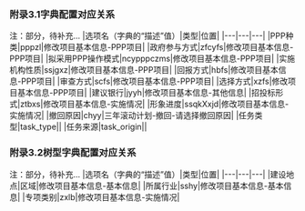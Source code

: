 ### 附录3.1字典配置对应关系
注：部分，待补充...
|选项名（字典的“描述”值）|类型|位置|
|---|---|---|
|PPP种类|pppzl|修改项目基本信息-PPP项目|
|政府参与方式|zfcyfs|修改项目基本信息-PPP项目|
|拟采用PPP操作模式|ncypppczms|修改项目基本信息-PPP项目|
|实施机构性质|ssjgxz|修改项目基本信息-PPP项目|
|回报方式|hbfs|修改项目基本信息-PPP项目|
|审查方式|scfs|修改项目基本信息-PPP项目|
|选择方式|xzfs|修改项目基本信息-PPP项目|
|建议银行|jyyh|修改项目基本信息-其他信息|
|招投标形式|ztbxs|修改项目基本信息-实施情况|
|形象进度|ssqkXxjd|修改项目基本信息-实施情况|
|撤回原因|chyy|三年滚动计划-撤回-请选择撤回原因|
|任务类型|task_type||
|任务来源|task_origin||

### 附录3.2树型字典配置对应关系
注：部分，待补充...
|选项名（字典的“描述”值）|类型|位置|
|---|---|---|
|建设地点|区域|修改项目基本信息-基本信息|
|所属行业|sshy|修改项目基本信息-基本信息|
|专项类别|zxlb|修改项目基本信息-实施情况|
